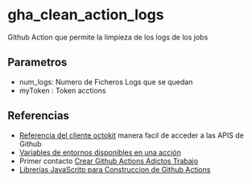 # gha_clean_action_logs
Github Action que permite la limpieza de los logs de los jobs

## Parametros

 * num_logs: Numero de Ficheros Logs que se quedan
 * myToken : Token acctions



## Referencias

 * [Referencia del cliente octokit](https://octokit.github.io/rest.js/v18#actions-delete-workflow-run-logs) manera facil de acceder a las APIS de Github
 * [Variables de entornos disponibles en una acción](https://docs.github.com/es/actions/learn-github-actions/environment-variables#default-environment-variables)
 * Primer contacto [Crear Github Actions Adictos Trabajo](https://www.adictosaltrabajo.com/2020/10/30/como-crear-acciones-utilizando-github-actions/)
 * [Librerías JavaScritp para Construccion de Github Actions](https://github.com/actions/toolkit)
